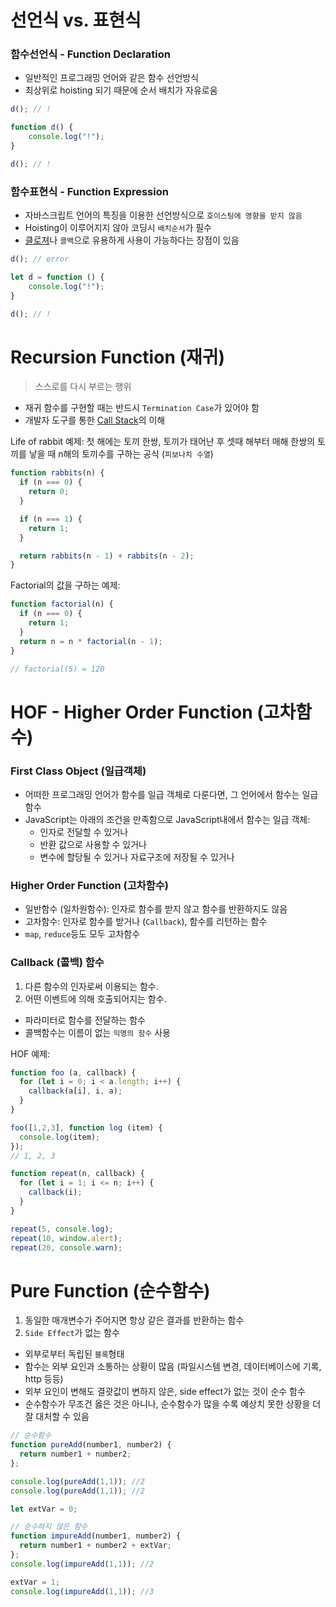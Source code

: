 # 선언식 vs. 표현식

### 함수선언식 - Function Declaration

- 일반적인 프로그래밍 언어와 같은 함수 선언방식
- 최상위로 hoisting 되기 때문에 순서 배치가 자유로움
    
```JavaScript
d(); // !

function d() {
    console.log("!");
}

d(); // !
```

### 함수표현식 - Function Expression
- 자바스크립트 언어의 특징을 이용한 선언방식으로 `호이스팅에 영향을 받지 않음`
- Hoisting이 이루어지지 않아 코딩시 `배치순서`가 필수
- [클로져](https://github.com/j25nkh/TIL/blob/master/JavaScript/closure.md)나 `콜백`으로 유용하게 사용이 가능하다는 장점이 있음
    
```JavaScript
d(); // error

let d = function () {
    console.log("!");
}

d(); // !
``` 


# Recursion Function (재귀)

> 스스로를 다시 부르는 행위

- 재귀 함수를 구현할 때는 반드시 `Termination Case`가 있어야 함
- 개발자 도구를 통한 [Call Stack](https://github.com/j25nkh/TIL/blob/master/Chrome/debugging.md)의 이해

Life of rabbit 예제: 첫 해에는 토끼 한쌍, 토끼가 태어난 후 셋때 해부터 매해 한쌍의 토끼를 낳을 때 n해의 토끼수를 구하는 공식 (`피보나치 수열`)

```JavaScript
function rabbits(n) {
  if (n === 0) {
    return 0;
  }

  if (n === 1) {
    return 1;
  }

  return rabbits(n - 1) + rabbits(n - 2);
}
```

Factorial의 값을 구하는 예제:

```JavaScript
function factorial(n) {
  if (n === 0) {
    return 1;
  }
  return n = n * factorial(n - 1);
}

// factorial(5) = 120
```

# HOF - Higher Order Function (고차함수)

### First Class Object (일급객체)

- 어떠한 프로그래밍 언어가 함수를 일급 객체로 다룬다면, 그 언어에서 함수는 일급 함수
- JavaScript는 아래의 조건을 만족함으로 JavaScript내에서 함수는 일급 객체:
  - 인자로 전달할 수 있거나
  - 반환 값으로 사용할 수 있거나
  - 변수에 할당될 수 있거나 자료구조에 저장될 수 있거나

### Higher Order Function (고차함수)

- 일반함수 (일차원함수): 인자로 함수를 받지 않고 함수를 반환하지도 않음
- 고차함수: 인자로 함수를 받거나 (`Callback`), 함수를 리턴하는 함수
- `map`, `reduce`등도 모두 고차함수

### Callback (콜백) 함수

  1. 다른 함수의 인자로써 이용되는 함수.
  2. 어떤 이벤트에 의해 호출되어지는 함수.
  - 파라미터로 함수를 전달하는 함수
  - 콜백함수는 이름이 없는 `익명의 함수` 사용


HOF 예제:

```JavaScript
function foo (a, callback) {
  for (let i = 0; i < a.length; i++) {
    callback(a[i], i, a);
  }
}

foo([1,2,3], function log (item) {
  console.log(item);
});
// 1, 2, 3
```

```JavaScript
function repeat(n, callback) {
  for (let i = 1; i <= n; i++) {
    callback(i);
  }
}

repeat(5, console.log);
repeat(10, window.alert);
repeat(20, console.warn);
```

# Pure Function (순수함수)

1. 동일한 매개변수가 주어지면 항상 같은 결과를 반환하는 함수
2. `Side Effect`가 없는 함수
- 외부로부터 독립된 `블록`형태
- 함수는 외부 요인과 소통하는 상황이 많음 (파일시스템 변경, 데이터베이스에 기록, http 등등)
- 외부 요인이 변해도 결괏값이 변하지 않은, side effect가 없는 것이 순수 함수
- 순수함수가 무조건 옳은 것은 아니나, 순수함수가 많을 수록 예상치 못한 상황을 더 잘 대처할 수 있음

```JavaScript
// 순수함수
function pureAdd(number1, number2) {
  return number1 + number2;
};

console.log(pureAdd(1,1)); //2
console.log(pureAdd(1,1)); //2
```

```JavaScript
let extVar = 0;

// 순수하지 않은 함수
function impureAdd(number1, number2) {
  return number1 + number2 + extVar;
};
console.log(impureAdd(1,1)); //2

extVar = 1;
console.log(impureAdd(1,1)); //3
```


